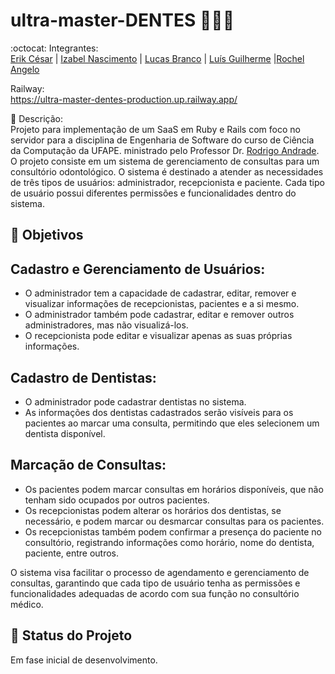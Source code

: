 # ultra-master-DENTES 👨‍⚕️🦷

:octocat: Integrantes:\
[Erik César](https://github.com/Kire87) | [Izabel Nascimento](https://github.com/izabelnascimento) | [Lucas Branco](https://github.com/LBranco27) | [Luís Guilherme](https://github.com/Nidhoggui) |[Rochel Angelo](https://github.com/rochelangelo)

Railway:\
https://ultra-master-dentes-production.up.railway.app/

📄 Descrição:\
Projeto para implementação de um SaaS em Ruby e Rails com foco no servidor para a disciplina de Engenharia de Software do curso de Ciência da Computação da UFAPE. ministrado pelo Professor Dr. [Rodrigo Andrade](https://github.com/rcaa). O projeto consiste em um sistema de gerenciamento de consultas para um consultório odontológico. O sistema é destinado a atender as necessidades de três tipos de usuários: administrador, recepcionista e paciente. Cada tipo de usuário possui diferentes permissões e funcionalidades dentro do sistema.

## :round_pushpin: Objetivos

## Cadastro e Gerenciamento de Usuários:

- O administrador tem a capacidade de cadastrar, editar, remover e visualizar informações de recepcionistas, pacientes e a si mesmo.
- O administrador também pode cadastrar, editar e remover outros administradores, mas não visualizá-los.
- O recepcionista pode editar e visualizar apenas as suas próprias informações.

## Cadastro de Dentistas:

- O administrador pode cadastrar dentistas no sistema.
- As informações dos dentistas cadastrados serão visíveis para os pacientes ao marcar uma consulta, permitindo que eles selecionem um dentista disponível.

## Marcação de Consultas:

- Os pacientes podem marcar consultas em horários disponíveis, que não tenham sido ocupados por outros pacientes.
- Os recepcionistas podem alterar os horários dos dentistas, se necessário, e podem marcar ou desmarcar consultas para os pacientes.
- Os recepcionistas também podem confirmar a presença do paciente no consultório, registrando informações como horário, nome do dentista, paciente, entre outros.

O sistema visa facilitar o processo de agendamento e gerenciamento de consultas, garantindo que cada tipo de usuário tenha as permissões e funcionalidades adequadas de acordo com sua função no consultório médico.

## :construction: Status do Projeto
Em fase inicial de desenvolvimento.
